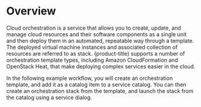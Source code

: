 # Overview

Cloud orchestration is a service that allows you to create, update, and
manage cloud resources and their software components as a single unit
and then deploy them in an automated, repeatable way through a template.
The deployed virtual machine instances and associated collection of
resources are referred to as stack. {product-title} supports a number of
orchestration template types, including Amazon CloudFormation and
OpenStack Heat, that make deploying complex services easier in the
cloud.

In the following example workflow, you will create an orchestration
template, and add it as a catalog item to a service catalog. You can
then create an orchestration stack from the template, and launch the
stack from the catalog using a service dialog.
